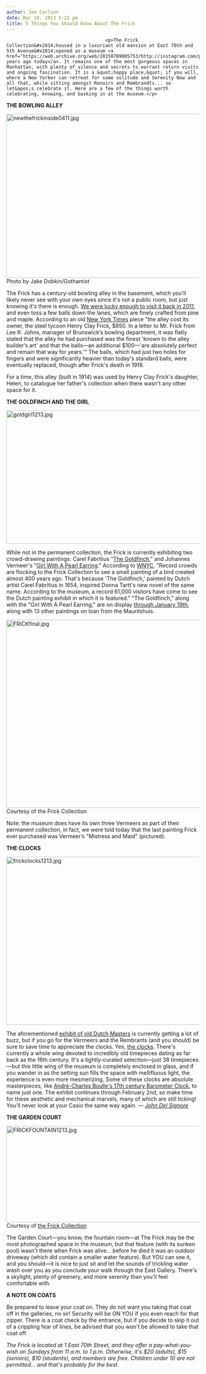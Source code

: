 ```yaml
---
author: Jen Carlson
date: Dec 16, 2013 5:22 pm
title: 5 Things You Should Know About The Frick
---
```


	
										<p>The Frick Collection&#x2014;housed in a luxuriant old mansion at East 70th and 5th Avenue&#x2014;opened as a museum <a href="https://web.archive.org/web/20150709005753/http://instagram.com/p/h_0tVqKIPZ/">78 years ago today</a>. It remains one of the most gorgeous spaces in Manhattan, with plenty of silence and secrets to warrant return visits and ongoing fascination. It is a &quot;happy place,&quot; if you will, where a New Yorker can retreat for some solitude and Serenity Now and all that, while sitting amongst Renoirs and Rembrandts... so let&apos;s celebrate it. Here are a few of the things worth celebrating, knowing, and basking in at the museum.</p>

<p><strong>THE BOWLING ALLEY</strong></p>

<p><span class="mt-enclosure mt-enclosure-image" style="display: inline;"> <img alt="newthefrickinside0411.jpg" src="https://web.archive.org/web/20150709005753im_/http://gothamist.com/attachments/arts_jen/newthefrickinside0411.jpg" width="640" height="427" class="image-none"> </span><br>
<span class="photo_caption">Photo by Jake Dobkin/Gothamist</span></p>

<p>The Frick has a century-old bowling alley in the basement, which you&apos;ll likely never see with your own eyes since it&apos;s not a public room, but just knowing it&apos;s there is enough. <a href="https://web.archive.org/web/20150709005753/http://gothamist.com/2011/04/29/inside_the_fricks_secret_rooms.php#photo-1">We were lucky enough to visit it back in 2011</a>, and even toss a few balls down the lanes, which are finely crafted from pine and maple. According to an old <a href="https://web.archive.org/web/20150709005753/http://www.nytimes.com/2009/06/11/nyregion/11rooms.html?_r=0">New York Times</a> piece &quot;the alley cost its owner, the steel tycoon Henry Clay Frick, $850. In a letter to Mr. Frick from Lee R. Johns, manager of Brunswick&#x2019;s bowling department, it was flatly stated that the alley he had purchased was the finest &apos;known to the alley builder&#x2019;s art&apos; and that the balls&#x2014;an additional $100&#x2014;&apos;are absolutely perfect and remain that way for years.&apos;&quot; The balls, which had just two holes for fingers and were significantly heavier than today&apos;s standard balls, were eventually replaced, though after Frick&apos;s death in 1919.</p>

<p>For a time, this alley (built in 1914) was used by Henry Clay Frick&apos;s daughter, Helen, to catalogue her father&apos;s collection when there wasn&apos;t any other space for it. </p>

<p><strong>THE GOLDFINCH AND THE GIRL</strong></p>

<p><span class="mt-enclosure mt-enclosure-image" style="display: inline;"> <img alt="goldgirl1213.jpg" src="https://web.archive.org/web/20150709005753im_/http://gothamist.com/attachments/arts_jen/goldgirl1213.jpg" width="640" height="347" class="image-none"> </span></p>

<p>While not in the permanent collection, the Frick is currently exhibiting two crowd-drawing paintings: Carel Fabritius &quot;<a href="https://web.archive.org/web/20150709005753/http://www.frick.org/exhibitions/mauritshuis/605">The Goldfinch</a>,&quot; and Johannes Vermeer&apos;s &quot;<a href="https://web.archive.org/web/20150709005753/http://www.frick.org/exhibitions/mauritshuis/670">Girl With A Pearl Earring</a>.&quot; According to <a href="https://web.archive.org/web/20150709005753/http://www.wnyc.org/story/art-talk-whats-goldfinch/">WNYC</a>, &quot;Record crowds are flocking to the Frick Collection to see a small painting of a bird created almost 400 years ago. That&apos;s because &apos;The Goldfinch,&apos; painted by Dutch artist Carel Fabritius in 1654, inspired Donna Tartt&apos;s new novel of the same name. According to the museum, a record 61,000 visitors have come to see the Dutch painting exhibit in which it is featured.&quot; &quot;The Goldfinch,&quot; along with the &quot;Girl With A Pearl Earring,&quot; are on display <a href="https://web.archive.org/web/20150709005753/http://www.frick.org//exhibitions/mauritshuis">through January 19th</a>, along with 13 other paintings on loan from the Mauritshuis. </p>

<p><span class="mt-enclosure mt-enclosure-image" style="display: inline;"> <img alt="FRICKfinal.jpg" src="https://web.archive.org/web/20150709005753im_/http://gothamist.com/attachments/arts_jen/FRICKfinal.jpg" width="640" height="490" class="image-none"> </span><br>
<span class="photo_caption">Courtesy of the Frick Collection</span></p>

<p>Note: the museum does have its own three Vermeers as part of their permanent collection, in fact, we were told today that the last painting Frick ever purchased was Vermeer&#x2019;s &quot;Mistress and Maid&quot; (pictured).</p>

<p><strong>THE CLOCKS</strong> </p>

<p><span class="mt-enclosure mt-enclosure-image" style="display: inline;"> <img alt="frickclocks1213.jpg" src="https://web.archive.org/web/20150709005753im_/http://gothamist.com/attachments/arts_jen/frickclocks1213.jpg" width="640" height="438" class="image-none"> </span></p>

<p>The aforementioned <a href="https://web.archive.org/web/20150709005753/http://www.frick.org//exhibitions/mauritshuis">exhibit of old Dutch Masters</a> is currently getting a lot of buzz, but if you go for the Vermeers and the Rembrants (and you should) be sure to save time to appreciate the clocks. Yes, <a href="https://web.archive.org/web/20150709005753/http://www.frick.org//exhibitions/clocks">the clocks</a>. There&apos;s currently a whole wing devoted to incredibly old timepieces dating as far back as the 16th century. It&apos;s a tightly-curated selection&#x2014;just 38 timepieces&#x2014;but this little wing of the museum is completely enclosed in glass, and if you wander in as the setting sun fills the space with mellifluous light, the experience is even more mesmerizing. Some of these clocks are absolute masterpieces, like <a href="https://web.archive.org/web/20150709005753/http://collections.frick.org/view/objects/asitem/97/6/primaryMaker-asc/title-asc?t:state:flow=d040f4e0-442e-46db-bb3e-3348352eda14">Andr&#xE9;-Charles Boulle&apos;s 17th century Barometer Clock</a>, to name just one. The exhibit continues through February 2nd, so make time for these aesthetic and mechanical marvels, many of which are still ticking! You&apos;ll never look at your Casio the same way again. &#x2014; <a href="https://web.archive.org/web/20150709005753/http://twitter.com/johndelsignore"><em>John Del Signore</em></a></p>

<p><strong>THE GARDEN COURT</strong></p>

<p><span class="mt-enclosure mt-enclosure-image" style="display: inline;"> <img alt="FRICKFOUNTAIN1213.jpg" src="https://web.archive.org/web/20150709005753im_/http://gothamist.com/attachments/arts_jen/FRICKFOUNTAIN1213.jpg" width="640" height="251" class="image-none"> </span><br>
<span class="photo_caption">Courtesy of <a href="https://web.archive.org/web/20150709005753/http://www.frick.org/sites/default/files/archivedsite/exhibitions/75th/garden.htm">the Frick Collection</a></span></p>

<p>The Garden Court&#x2014;you know, the fountain room&#x2014;at The Frick may be the most photographed space in the museum, but that feature (with its sunken pool) wasn&apos;t there when Frick was alive... before he died it was an outdoor driveway (which did contain a smaller water feature). But YOU can see it, and you should&#x2014;it is nice to just sit and let the sounds of trickling water wash over you as you conclude your walk through the East Gallery. There&apos;s a skylight, plenty of greenery, and more serenity than you&apos;ll feel comfortable with.</p>

<p><strong>A NOTE ON COATS</strong></p>

<p>Be prepared to leave your coat on. They do not want you taking that coat off in the galleries, no sir! Security will be ON YOU if you even reach for that zipper. There is a coat check by the entrance, but if you decide to skip it out of a crippling fear of lines, be advised that you won&apos;t be allowed to take that coat off. </p>

<p><em>The Frick is located at 1 East 70th Street, and they offer a pay-what-you-wish on Sundays from 11 a.m. to 1 p.m. Otherwise, it&apos;s $20 (adults), $15 (seniors), $10 (students), and members are free. Children under 10 are not permitted... and that&apos;s probably for the best.</em></p>					
										
									
				